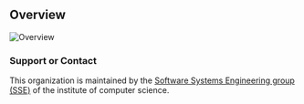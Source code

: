 ## Overview
![Overview](https://raw.githubusercontent.com/Student-Management-System/std-mgmt.io/master/figures/Overview.svg)

### Support or Contact
This organization is maintained by the [Software Systems Engineering group (SSE)](https://sse.uni-hildesheim.de/en/) of the institute of computer science.
